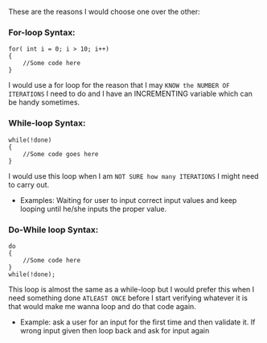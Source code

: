 These are the reasons I would choose one over the other:


### For-loop Syntax:
```
for( int i = 0; i > 10; i++)
{
    //Some code here
}
```
I would use a for loop for the reason that I may `KNOW the NUMBER OF ITERATIONS` I need to do and I have an INCREMENTING variable which can be handy sometimes.



### While-loop Syntax:
```
while(!done)
{
    //Some code goes here
}
```
I would use this loop when I am `NOT SURE how many ITERATIONS` I might need to carry out. 

- Examples: Waiting for user to input correct input values and keep looping until he/she inputs the proper value.




### Do-While loop Syntax:
```
do
{
    //Some code here
}
while(!done);
```
This loop is almost the same as a while-loop but I would prefer this when I need something done `ATLEAST ONCE` before I start verifying whatever it is that would make me wanna loop and do that code again.

- Example: ask a user for an input for the first time and then validate it. If wrong input given then loop back and ask for input again

